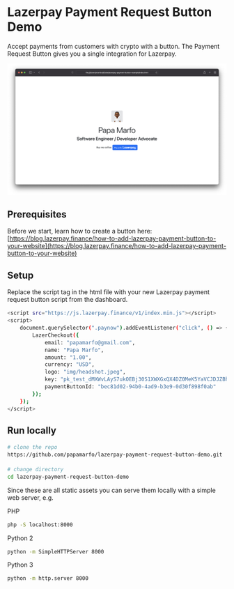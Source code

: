 # Lazerpay Payment Request Button Demo

Accept payments from customers with crypto with a button. The Payment Request Button gives you a single integration for Lazerpay.

<p align="center">
    <img src="img/demo.png">
</p>

## Prerequisites

Before we start, learn how to create a button here: [https://blog.lazerpay.finance/how-to-add-lazerpay-payment-button-to-your-website](https://blog.lazerpay.finance/how-to-add-lazerpay-payment-button-to-your-website)

## Setup

Replace the script tag in the html file with your new Lazerpay payment request button script from the dashboard.

```bash
<script src="https://js.lazerpay.finance/v1/index.min.js"></script>
<script>
    document.querySelector(".paynow").addEventListener("click", () => {
        LazerCheckout({
            email: "papamarfo@gmail.com",
            name: "Papa Marfo",
            amount: "1.00",
            currency: "USD",
            logo: "img/headshot.jpeg",
            key: "pk_test_dMXWvLAyS7ukOEBj30S1XWXGxQX4DZ0MeK5YaVCJDJZBhnb2Jj}",
            paymentButtonId: "bec81d02-94b0-4ad9-b3e9-0d30f898f0ab"
        });
    });
</script>
```

## Run locally

```bash
# clone the repo
https://github.com/papamarfo/lazerpay-payment-request-button-demo.git

# change directory
cd lazerpay-payment-request-button-demo
```

Since these are all static assets you can serve them locally with a simple web server, e.g.

PHP

```bash
php -S localhost:8000
```

Python 2

```bash
python -m SimpleHTTPServer 8000
```

Python 3

```bash
python -m http.server 8000
```